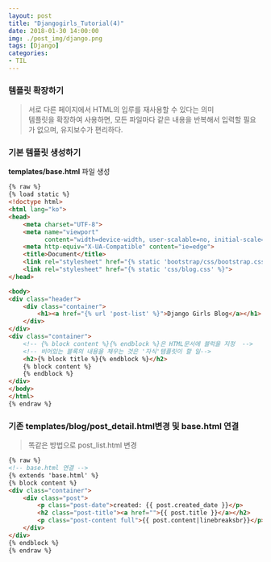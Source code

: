 ```yaml
---
layout: post
title: "Djangogirls_Tutorial(4)"
date: 2018-01-30 14:00:00
img: ./post_img/django.png
tags: [Django]
categories:
- TIL
---
```


### 템플릿 확장하기
> 서로 다른 페이지에서 HTML의 입루를 재사용할 수 있다는 의미
> <BR>  템플릿을 확장하여 사용하면, 모든 파일마다 같은 내용을 반복해서 입력할 필요가 없으며, 유지보수가 편리하다.

### 기본 템플릿 생성하기
**templates/base.html** 파일 생성
```html
{% raw %}
{% load static %}
<!doctype html>
<html lang="ko">
<head>
    <meta charset="UTF-8">
    <meta name="viewport"
          content="width=device-width, user-scalable=no, initial-scale=1.0, maximum-scale=1.0, minimum-scale=1.0">
    <meta http-equiv="X-UA-Compatible" content="ie=edge">
    <title>Document</title>
    <link rel="stylesheet" href="{% static 'bootstrap/css/bootstrap.css' %}">
    <link rel="stylesheet" href="{% static 'css/blog.css' %}">
</head>

<body>
<div class="header">
    <div class="container">
        <h1><a href="{% url 'post-list' %}">Django Girls Blog</a></h1>
    </div>
</div>
<div class="container">
    <!-- {% block content %}{% endblock %}은 HTML문서에 블럭을 지정  -->
    <!-- 비어있는 블록의 내용을 채우는 것은 '자식'템플릿이 할 일-->
    <h2>{% block title %}{% endblock %}</h2>
    {% block content %}
    {% endblock %}
</div>
</body>
</html>
{% endraw %}
```

### 기존 templates/blog/post_detail.html변경 및 base.html 연결
> 똑같은 방법으로 post_list.html 변경

```html
{% raw %}
<!-- base.html 연결 -->
{% extends 'base.html' %}
{% block content %}
<div class="container">
    <div class="post">
        <p class="post-date">created: {{ post.created_date }}</p>
        <h2 class="post-title"><a href="">{{ post.title }}</a></h2>
        <p class="post-content full">{{ post.content|linebreaksbr}}</p>
    </div>
</div>
{% endblock %}
{% endraw %}
```
